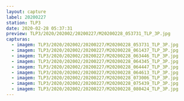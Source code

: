 ```yaml
---
layout: capture
label: 20200227
station: TLP3
date: 2020-02-28 05:37:31
preview: TLP3/2020/202002/20200227/M20200228_053731_TLP_3P.jpg
capturas:
  - imagem: TLP3/2020/202002/20200227/M20200228_053731_TLP_3P.jpg
  - imagem: TLP3/2020/202002/20200227/M20200228_061437_TLP_3P.jpg
  - imagem: TLP3/2020/202002/20200227/M20200228_063446_TLP_3P.jpg
  - imagem: TLP3/2020/202002/20200227/M20200228_064345_TLP_3P.jpg
  - imagem: TLP3/2020/202002/20200227/M20200228_064447_TLP_3P.jpg
  - imagem: TLP3/2020/202002/20200227/M20200228_064613_TLP_3P.jpg
  - imagem: TLP3/2020/202002/20200227/M20200228_073006_TLP_3P.jpg
  - imagem: TLP3/2020/202002/20200227/M20200228_075439_TLP_3P.jpg
  - imagem: TLP3/2020/202002/20200227/M20200228_080424_TLP_3P.jpg
---
```

